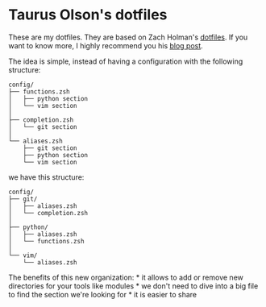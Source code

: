 # Taurus Olson's dotfiles

These are my dotfiles. They are based on Zach Holman's [dotfiles](https://github.com/holman/dotfiles).
If you want to know more, I highly recommend you his [blog post](http://zachholman.com/2010/08/dotfiles-are-meant-to-be-forked/).

The idea is simple, instead of having a configuration with the following structure:

    config/
    ├── functions.zsh
    │   ├── python section
    │   └── vim section 
    │
    ├── completion.zsh
    │   └── git section 
    │
    └── aliases.zsh
        ├── git section
        ├── python section
        └── vim section 

we have this structure:

    config/
    ├── git/
    │   ├── aliases.zsh
    │   └── completion.zsh
    │
    ├── python/
    │   ├── aliases.zsh
    │   └── functions.zsh
    │
    └── vim/
        └── aliases.zsh

The benefits of this new organization:
    * it allows to add or remove new directories for your tools like modules
    * we don't need to dive into a big file to find the section we're looking for
    * it is easier to share


